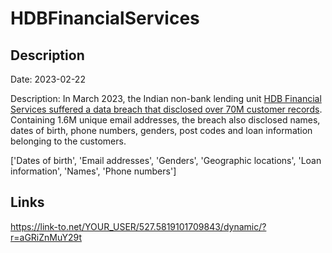 # HDBFinancialServices

## Description

Date: 2023-02-22

Description:
In March 2023, the Indian non-bank lending unit <a href="https://economictimes.indiatimes.com/industry/banking/finance/banking/hdb-financial-services-flags-data-breach-at-service-provider/articleshow/98483482.cms" target="_blank" rel="noopener">HDB Financial Services suffered a data breach that disclosed over 70M customer records</a>. Containing 1.6M unique email addresses, the breach also disclosed names, dates of birth, phone numbers, genders, post codes and loan information belonging to the customers.


['Dates of birth', 'Email addresses', 'Genders', 'Geographic locations', 'Loan information', 'Names', 'Phone numbers']

## Links

https://link-to.net/YOUR_USER/527.5819101709843/dynamic/?r=aGRiZnMuY29t